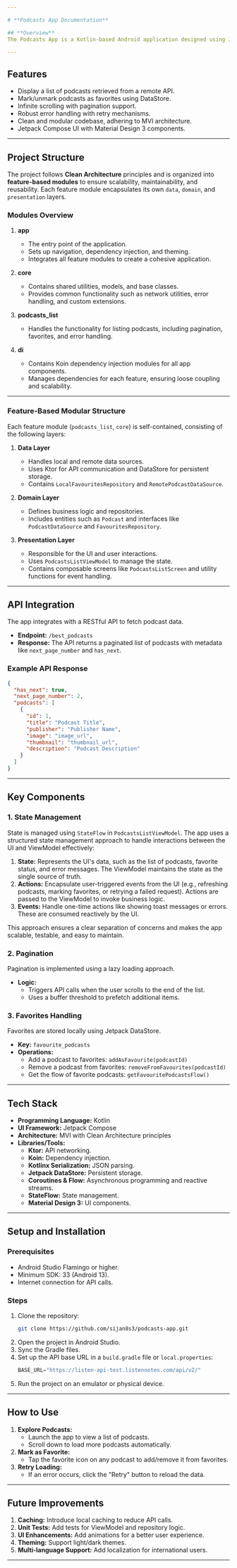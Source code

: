 ```yaml
---

# **Podcasts App Documentation**

## **Overview**
The Podcasts App is a Kotlin-based Android application designed using Jetpack Compose. It allows users to explore podcasts, mark their favorite shows, and handle pagination efficiently for large datasets. The project is structured with clean architecture principles and leverages modern Android development practices.

---
```


## **Features**
- Display a list of podcasts retrieved from a remote API.
- Mark/unmark podcasts as favorites using DataStore.
- Infinite scrolling with pagination support.
- Robust error handling with retry mechanisms.
- Clean and modular codebase, adhering to MVI architecture.
- Jetpack Compose UI with Material Design 3 components.

---

## **Project Structure**
The project follows **Clean Architecture** principles and is organized into **feature-based modules** to ensure scalability, maintainability, and reusability. Each feature module encapsulates its own `data`, `domain`, and `presentation` layers.

### **Modules Overview**

1. **app**
    - The entry point of the application.
    - Sets up navigation, dependency injection, and theming.
    - Integrates all feature modules to create a cohesive application.

2. **core**
    - Contains shared utilities, models, and base classes.
    - Provides common functionality such as network utilities, error handling, and custom extensions.

3. **podcasts_list**
    - Handles the functionality for listing podcasts, including pagination, favorites, and error handling.

4. **di**
    - Contains Koin dependency injection modules for all app components.
    - Manages dependencies for each feature, ensuring loose coupling and scalability.

---

### **Feature-Based Modular Structure**
Each feature module (`podcasts_list`, `core`) is self-contained, consisting of the following layers:
1. **Data Layer**
    - Handles local and remote data sources.
    - Uses Ktor for API communication and DataStore for persistent storage.
    - Contains `LocalFavouritesRepository` and `RemotePodcastDataSource`.

2. **Domain Layer**
    - Defines business logic and repositories.
    - Includes entities such as `Podcast` and interfaces like `PodcastDataSource` and `FavouritesRepository`.

3. **Presentation Layer**
    - Responsible for the UI and user interactions.
    - Uses `PodcastsListViewModel` to manage the state.
    - Contains composable screens like `PodcastsListScreen` and utility functions for event handling.

---

## **API Integration**
The app integrates with a RESTful API to fetch podcast data.
- **Endpoint:** `/best_podcasts`
- **Response:** The API returns a paginated list of podcasts with metadata like `next_page_number` and `has_next`.

### Example API Response
```json
{
  "has_next": true,
  "next_page_number": 2,
  "podcasts": [
    {
      "id": 1,
      "title": "Podcast Title",
      "publisher": "Publisher Name",
      "image": "image_url",
      "thumbnail": "thumbnail_url",
      "description": "Podcast Description"
    }
  ]
}
```

---

## **Key Components**

### **1. State Management**
State is managed using `StateFlow` in `PodcastsListViewModel`.
The app uses a structured state management approach to handle interactions between the UI and ViewModel effectively:

1. **State:** Represents the UI's data, such as the list of podcasts, favorite status, and error messages. The ViewModel maintains the state as the single source of truth.
2. **Actions:** Encapsulate user-triggered events from the UI (e.g., refreshing podcasts, marking favorites, or retrying a failed request). Actions are passed to the ViewModel to invoke business logic.
3. **Events:** Handle one-time actions like showing toast messages or errors. These are consumed reactively by the UI.

This approach ensures a clear separation of concerns and makes the app scalable, testable, and easy to maintain.

### **2. Pagination**
Pagination is implemented using a lazy loading approach.
- **Logic:**
    - Triggers API calls when the user scrolls to the end of the list.
    - Uses a buffer threshold to prefetch additional items.

### **3. Favorites Handling**
Favorites are stored locally using Jetpack DataStore.
- **Key:** `favourite_podcasts`
- **Operations:**
    - Add a podcast to favorites: `addAsFavourite(podcastId)`
    - Remove a podcast from favorites: `removeFromFavourites(podcastId)`
    - Get the flow of favorite podcasts: `getFavouritePodcastsFlow()`

---

## **Tech Stack**
- **Programming Language:** Kotlin
- **UI Framework:** Jetpack Compose
- **Architecture:** MVI with Clean Architecture principles
- **Libraries/Tools:**
    - **Ktor:** API networking.
    - **Koin:** Dependency injection.
    - **Kotlinx Serialization:** JSON parsing.
    - **Jetpack DataStore:** Persistent storage.
    - **Coroutines & Flow:** Asynchronous programming and reactive streams.
    - **StateFlow:** State management.
    - **Material Design 3:** UI components.

---

## **Setup and Installation**
### **Prerequisites**
- Android Studio Flamingo or higher.
- Minimum SDK: 33 (Android 13).
- Internet connection for API calls.

### **Steps**
1. Clone the repository:
   ```bash
   git clone https://github.com/sijan8s3/podcasts-app.git
   ```
2. Open the project in Android Studio.
3. Sync the Gradle files.
4. Set up the API base URL in a `build.gradle` file or `local.properties`:
   ```gradle
   BASE_URL="https://listen-api-test.listennotes.com/api/v2/"
   ```
5. Run the project on an emulator or physical device.

---

## **How to Use**
1. **Explore Podcasts:**
    - Launch the app to view a list of podcasts.
    - Scroll down to load more podcasts automatically.
2. **Mark as Favorite:**
    - Tap the favorite icon on any podcast to add/remove it from favorites.
3. **Retry Loading:**
    - If an error occurs, click the "Retry" button to reload the data.

---


## **Future Improvements**
1. **Caching:** Introduce local caching to reduce API calls.
2. **Unit Tests:** Add tests for ViewModel and repository logic.
3. **UI Enhancements:** Add animations for a better user experience.
4. **Theming:** Support light/dark themes.
5. **Multi-language Support:** Add localization for international users.

---